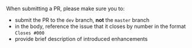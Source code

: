 When submitting a PR, please make sure you to:

- submit the PR to the `dev` branch, **not** the `master` branch
- in the body, reference the issue that it closes by number in the format `Closes #000`
- provide brief description of introduced enhancements

